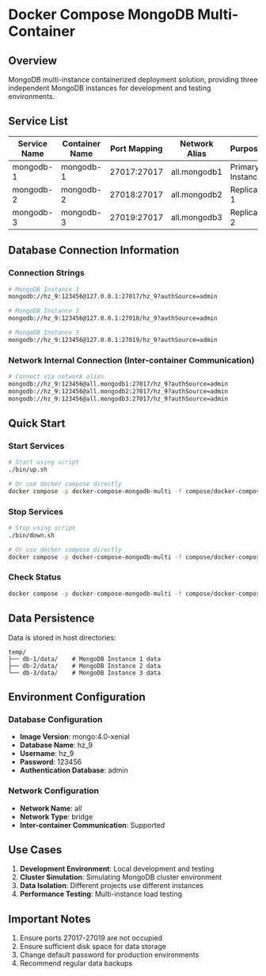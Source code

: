 # Docker Compose MongoDB Multi-Container

## Overview

MongoDB multi-instance containerized deployment solution, providing three independent MongoDB instances for development and testing environments.

## Service List

| Service Name | Container Name | Port Mapping | Network Alias | Purpose |
|--------------|----------------|--------------|---------------|---------|
| mongodb-1 | mongodb-1 | 27017:27017 | all.mongodb1 | Primary Instance |
| mongodb-2 | mongodb-2 | 27018:27017 | all.mongodb2 | Replica 1 |
| mongodb-3 | mongodb-3 | 27019:27017 | all.mongodb3 | Replica 2 |

## Database Connection Information

### Connection Strings

```bash
# MongoDB Instance 1
mongodb://hz_9:123456@127.0.0.1:27017/hz_9?authSource=admin

# MongoDB Instance 2  
mongodb://hz_9:123456@127.0.0.1:27018/hz_9?authSource=admin

# MongoDB Instance 3
mongodb://hz_9:123456@127.0.0.1:27019/hz_9?authSource=admin
```

### Network Internal Connection (Inter-container Communication)

```bash
# Connect via network alias
mongodb://hz_9:123456@all.mongodb1:27017/hz_9?authSource=admin
mongodb://hz_9:123456@all.mongodb2:27017/hz_9?authSource=admin
mongodb://hz_9:123456@all.mongodb3:27017/hz_9?authSource=admin
```

## Quick Start

### Start Services

```bash
# Start using script
./bin/up.sh

# Or use docker compose directly
docker compose -p docker-compose-mongodb-multi -f compose/docker-compose.yml up -d
```

### Stop Services

```bash
# Stop using script
./bin/down.sh

# Or use docker compose directly
docker compose -p docker-compose-mongodb-multi -f compose/docker-compose.yml down
```

### Check Status

```bash
docker compose -p docker-compose-mongodb-multi -f compose/docker-compose.yml ps
```

## Data Persistence

Data is stored in host directories:

```text
temp/
├── db-1/data/    # MongoDB Instance 1 data
├── db-2/data/    # MongoDB Instance 2 data
└── db-3/data/    # MongoDB Instance 3 data
```

## Environment Configuration

### Database Configuration

- **Image Version**: mongo:4.0-xenial
- **Database Name**: hz_9
- **Username**: hz_9
- **Password**: 123456
- **Authentication Database**: admin

### Network Configuration

- **Network Name**: all
- **Network Type**: bridge
- **Inter-container Communication**: Supported

## Use Cases

1. **Development Environment**: Local development and testing
2. **Cluster Simulation**: Simulating MongoDB cluster environment
3. **Data Isolation**: Different projects use different instances
4. **Performance Testing**: Multi-instance load testing

## Important Notes

1. Ensure ports 27017-27019 are not occupied
2. Ensure sufficient disk space for data storage
3. Change default password for production environments
4. Recommend regular data backups
